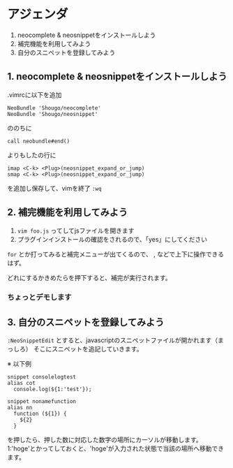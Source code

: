 # アジェンダ

1. neocomplete & neosnippetをインストールしよう
2. 補完機能を利用してみよう
3. 自分のスニペットを登録してみよう

## 1. neocomplete & neosnippetをインストールしよう

.vimrcに以下を追加

``` vim
NeoBundle 'Shougo/neocomplete'
NeoBundle 'Shougo/neosnippet'
```

ののちに

``` call neobundle#end() ```

よりもしたの行に

``` vim
imap <C-k> <Plug>(neosnippet_expand_or_jump)
smap <C-k> <Plug>(neosnippet_expand_or_jump)
```

を追加し保存して、vimを終了 ``` :wq ```

## 2. 補完機能を利用してみよう

1. ``` vim foo.js ``` ってしてjsファイルを開きます
2. プラグインインストールの確認をされるので、「yes」にしてください

``` for ``` とか打ってみると補完メニューが出てくるので、
<C-n>, <C-p>などで上下に操作できるはず。

どれにするかきめたら<C-k>を押下すると、補完が実行されます。

### ちょっとデモします

## 3. 自分のスニペットを登録してみよう

``` :NeoSnippetEdit ``` とすると、javascriptのスニペットファイルが開かれます（まっしろ）
そこにスニペットを追記していきます。

※ 以下例

```
snippet consolelogtest
alias cot
  console.log(${1:'test'});

snippet nonamefunction
alias nn
  function (${1}) {
    ${2}
  }
```

<C-k>を押したら、押した数に対応した数字の場所にカーソルが移動します。
1:'hoge'とかってしておくと、'hoge'が入力された状態で当該の場所へ移動できます。
